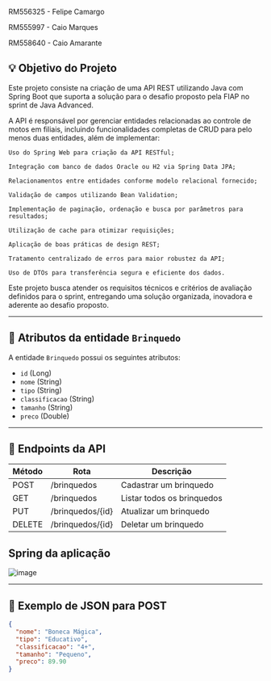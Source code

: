 RM556325 - Felipe Camargo

RM555997 - Caio Marques

RM558640 - Caio Amarante

## 💡 Objetivo do Projeto

Este projeto consiste na criação de uma API REST utilizando Java com Spring Boot que suporta a solução para o desafio proposto pela FIAP no sprint de Java Advanced.

A API é responsável por gerenciar entidades relacionadas ao controle de motos em filiais, incluindo funcionalidades completas de CRUD para pelo menos duas entidades, além de implementar:

    Uso do Spring Web para criação da API RESTful;

    Integração com banco de dados Oracle ou H2 via Spring Data JPA;

    Relacionamentos entre entidades conforme modelo relacional fornecido;

    Validação de campos utilizando Bean Validation;

    Implementação de paginação, ordenação e busca por parâmetros para resultados;

    Utilização de cache para otimizar requisições;

    Aplicação de boas práticas de design REST;

    Tratamento centralizado de erros para maior robustez da API;

    Uso de DTOs para transferência segura e eficiente dos dados.

Este projeto busca atender os requisitos técnicos e critérios de avaliação definidos para o sprint, entregando uma solução organizada, inovadora e aderente ao desafio proposto.

---

## 🧸 Atributos da entidade `Brinquedo`

A entidade `Brinquedo` possui os seguintes atributos:

- `id` (Long)
- `nome` (String)
- `tipo` (String)
- `classificacao` (String)
- `tamanho` (String)
- `preco` (Double)

---

## 🔗 Endpoints da API

| Método | Rota               | Descrição                  |
|--------|--------------------|----------------------------|
| POST   | /brinquedos        | Cadastrar um brinquedo     |
| GET    | /brinquedos        | Listar todos os brinquedos |
| PUT    | /brinquedos/{id}   | Atualizar um brinquedo     |
| DELETE | /brinquedos/{id}   | Deletar um brinquedo       |

## Spring da aplicação
![image](https://github.com/user-attachments/assets/dfafe874-3f4d-4045-81af-92060b28eb38)

---

## 🧪 Exemplo de JSON para POST

```json
{
  "nome": "Boneca Mágica",
  "tipo": "Educativo",
  "classificacao": "4+",
  "tamanho": "Pequeno",
  "preco": 89.90
}
